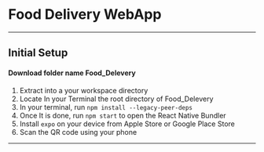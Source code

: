 # Food Delivery WebApp
---
## Initial Setup
#### Download folder name Food_Delevery 
1. Extract into a your workspace directory
2. Locate In your Terminal the root directory of Food_Delevery
3. In your terminal, run `npm install --legacy-peer-deps`
4. Once It is done, run `npm start` to open the React Native Bundler
5. Install `expo` on your device from Apple Store or Google Place Store
6. Scan the QR code using your phone
---
